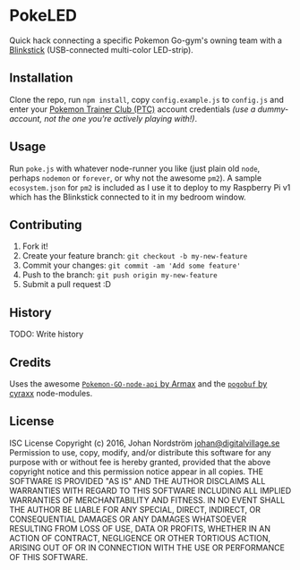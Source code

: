 # PokeLED

Quick hack connecting a specific Pokemon Go-gym's owning team with a [Blinkstick](https://www.blinkstick.com/) (USB-connected multi-color LED-strip).

## Installation

Clone the repo, run `npm install`, copy `config.example.js` to `config.js` and enter your [Pokemon Trainer Club (PTC)](https://club.pokemon.com/us/pokemon-trainer-club/sign-up/) account credentials *(use a dummy-account, not the one you're actively playing with!)*.

## Usage

Run `poke.js` with whatever node-runner you like (just plain old `node`, perhaps `nodemon` or `forever`, or why not the awesome `pm2`). A sample `ecosystem.json` for `pm2` is included as I use it to deploy to my Raspberry Pi v1 which has the Blinkstick connected to it in my bedroom window.

## Contributing

1. Fork it!
2. Create your feature branch: `git checkout -b my-new-feature`
3. Commit your changes: `git commit -am 'Add some feature'`
4. Push to the branch: `git push origin my-new-feature`
5. Submit a pull request :D

## History

TODO: Write history

## Credits

Uses the awesome [`Pokemon-GO-node-api` by Armax](https://github.com/Armax/Pokemon-GO-node-api) and the [`pogobuf` by cyraxx](https://github.com/cyraxx/pogobuf/) node-modules.

## License ##

ISC License
Copyright (c) 2016, Johan Nordström <johan@digitalvillage.se>
Permission to use, copy, modify, and/or distribute this software for any purpose with or without fee is hereby granted, provided that the above copyright notice and this permission notice appear in all copies.
THE SOFTWARE IS PROVIDED "AS IS" AND THE AUTHOR DISCLAIMS ALL WARRANTIES WITH REGARD TO THIS SOFTWARE INCLUDING ALL IMPLIED WARRANTIES OF MERCHANTABILITY AND FITNESS. IN NO EVENT SHALL THE AUTHOR BE LIABLE FOR ANY SPECIAL, DIRECT, INDIRECT, OR CONSEQUENTIAL DAMAGES OR ANY DAMAGES WHATSOEVER RESULTING FROM LOSS OF USE, DATA OR PROFITS, WHETHER IN AN ACTION OF CONTRACT, NEGLIGENCE OR OTHER TORTIOUS ACTION, ARISING OUT OF OR IN CONNECTION WITH THE USE OR PERFORMANCE OF THIS SOFTWARE.
